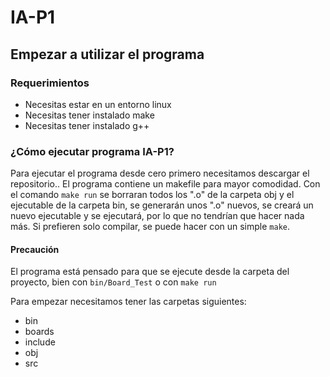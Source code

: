 # IA-P1

## Empezar a utilizar el programa

### Requerimientos

- Necesitas estar en un entorno linux
- Necesitas tener instalado make
- Necesitas tener instalado g++

### ¿Cómo ejecutar programa IA-P1?

Para ejecutar el programa desde cero primero necesitamos descargar el repositorio..
El programa contiene un makefile para mayor comodidad. Con el comando `make run` se borraran todos los ".o" de la carpeta obj
y el ejecutable de la carpeta bin, se generarán unos ".o" nuevos, se creará un nuevo ejecutable y se ejecutará, por lo que no 
tendrían que hacer nada más.
Si prefieren solo compilar, se puede hacer con un simple `make`. 

#### Precaución

El programa está pensado para que se ejecute desde la carpeta del proyecto, bien con `bin/Board_Test` o con `make run`

Para empezar necesitamos tener las carpetas siguientes:
* bin
* boards
* include
* obj
* src
